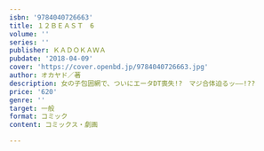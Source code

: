 ```yaml
---
isbn: '9784040726663'
title: １２ＢＥＡＳＴ　6
volume: ''
series: ''
publisher: ＫＡＤＯＫＡＷＡ
pubdate: '2018-04-09'
cover: 'https://cover.openbd.jp/9784040726663.jpg'
author: オカヤド／著
description: 女の子包囲網で、ついにエータDT喪失!?　マジ合体迫るッ――!??
price: '620'
genre: ''
target: 一般
format: コミック
content: コミックス・劇画

---
```

